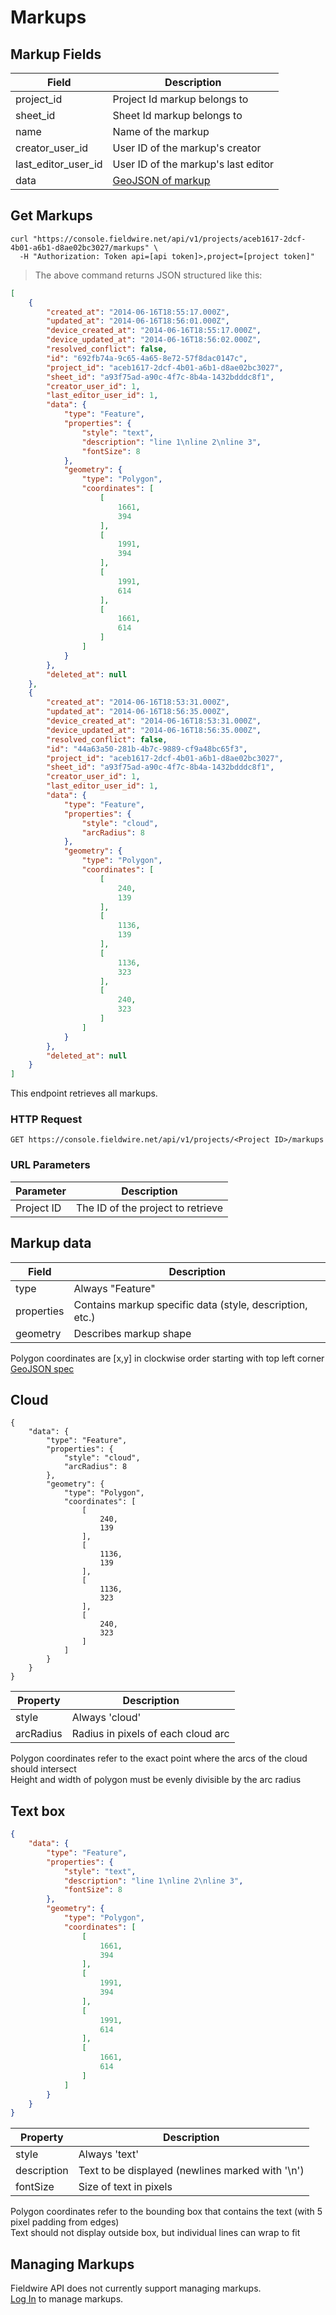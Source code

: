# Markups

## Markup Fields

Field | Description
--------- | -----------
project_id | Project Id markup belongs to
sheet_id | Sheet Id markup belongs to
name | Name of the markup
creator_user_id | User ID of the markup's creator
last_editor_user_id | User ID of the markup's last editor
data | [GeoJSON of markup](#markup-data)

## Get Markups

```shell
curl "https://console.fieldwire.net/api/v1/projects/aceb1617-2dcf-4b01-a6b1-d8ae02bc3027/markups" \
  -H "Authorization: Token api=[api token]>,project=[project token]"
```

> The above command returns JSON structured like this:

```json
[
    {
        "created_at": "2014-06-16T18:55:17.000Z",
        "updated_at": "2014-06-16T18:56:01.000Z",
        "device_created_at": "2014-06-16T18:55:17.000Z",
        "device_updated_at": "2014-06-16T18:56:02.000Z",
        "resolved_conflict": false,
        "id": "692fb74a-9c65-4a65-8e72-57f8dac0147c",
        "project_id": "aceb1617-2dcf-4b01-a6b1-d8ae02bc3027",
        "sheet_id": "a93f75ad-a90c-4f7c-8b4a-1432bdddc8f1",
        "creator_user_id": 1,
        "last_editor_user_id": 1,
        "data": {
            "type": "Feature",
            "properties": {
                "style": "text",
                "description": "line 1\nline 2\nline 3",
                "fontSize": 8
            },
            "geometry": {
                "type": "Polygon",
                "coordinates": [
                    [
                        1661,
                        394
                    ],
                    [
                        1991,
                        394
                    ],
                    [
                        1991,
                        614
                    ],
                    [
                        1661,
                        614
                    ]
                ]
            }
        },
        "deleted_at": null
    },
    {
        "created_at": "2014-06-16T18:53:31.000Z",
        "updated_at": "2014-06-16T18:56:35.000Z",
        "device_created_at": "2014-06-16T18:53:31.000Z",
        "device_updated_at": "2014-06-16T18:56:35.000Z",
        "resolved_conflict": false,
        "id": "44a63a50-281b-4b7c-9889-cf9a48bc65f3",
        "project_id": "aceb1617-2dcf-4b01-a6b1-d8ae02bc3027",
        "sheet_id": "a93f75ad-a90c-4f7c-8b4a-1432bdddc8f1",
        "creator_user_id": 1,
        "last_editor_user_id": 1,
        "data": {
            "type": "Feature",
            "properties": {
                "style": "cloud",
                "arcRadius": 8
            },
            "geometry": {
                "type": "Polygon",
                "coordinates": [
                    [
                        240,
                        139
                    ],
                    [
                        1136,
                        139
                    ],
                    [
                        1136,
                        323
                    ],
                    [
                        240,
                        323
                    ]
                ]
            }
        },
        "deleted_at": null
    }
]
```

This endpoint retrieves all markups.

### HTTP Request

`GET https://console.fieldwire.net/api/v1/projects/<Project ID>/markups`

### URL Parameters

Parameter | Description
--------- | -----------
Project ID | The ID of the project to retrieve

## Markup data

Field | Description
--------- | -----------
type | Always "Feature"
properties | Contains markup specific data (style, description, etc.)
geometry | Describes markup shape

<aside class="notice">
    Polygon coordinates are [x,y] in clockwise order starting with top left corner
</aside>

<aside class="notice">
    <a href="http://geojson.org/geojson-spec.html">GeoJSON spec</a>
</aside>

## Cloud
```
{
    "data": {
        "type": "Feature",
        "properties": {
            "style": "cloud",
            "arcRadius": 8
        },
        "geometry": {
            "type": "Polygon",
            "coordinates": [
                [
                    240,
                    139
                ],
                [
                    1136,
                    139
                ],
                [
                    1136,
                    323
                ],
                [
                    240,
                    323
                ]
            ]
        }
    }
}
```

Property | Description
--------- | -----------
style | Always 'cloud'
arcRadius | Radius in pixels of each cloud arc

<aside class="notice">
    Polygon coordinates refer to the exact point where the arcs of the cloud should intersect
</aside>
<aside class="notice">
    Height and width of polygon must be evenly divisible by the arc radius
</aside>

## Text box

``` json
{
    "data": {
        "type": "Feature",
        "properties": {
            "style": "text",
            "description": "line 1\nline 2\nline 3",
            "fontSize": 8
        },
        "geometry": {
            "type": "Polygon",
            "coordinates": [
                [
                    1661,
                    394
                ],
                [
                    1991,
                    394
                ],
                [
                    1991,
                    614
                ],
                [
                    1661,
                    614
                ]
            ]
        }
    }
}
```

Property | Description
--------- | -----------
style | Always 'text'
description | Text to be displayed (newlines marked with '\n')
fontSize | Size of text in pixels

<aside class="notice">
    Polygon coordinates refer to the bounding box that contains the text (with 5 pixel padding from edges)
</aside>
<aside class="notice">
    Text should not display outside box, but individual lines can wrap to fit
</aside>

## Managing Markups

<aside class="warning">
    Fieldwire API does not currently support managing markups.
</aside>

<aside class="notice">
    <a href='https://console.fieldwire.net'>Log In</a> to manage markups.
</aside>
